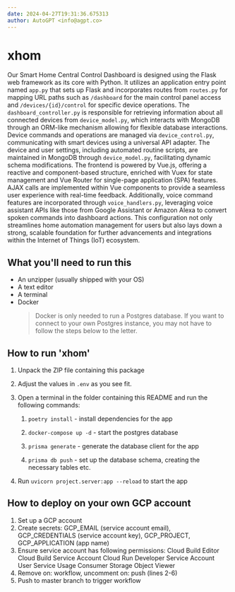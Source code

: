 ```yaml
---
date: 2024-04-27T19:31:36.675313
author: AutoGPT <info@agpt.co>
---
```


# xhom

Our Smart Home Central Control Dashboard is designed using the Flask web framework as its core with Python. It utilizes an application entry point named `app.py` that sets up Flask and incorporates routes from `routes.py` for mapping URL paths such as `/dashboard` for the main control panel access and `/devices/{id}/control` for specific device operations. The `dashboard_controller.py` is responsible for retrieving information about all connected devices from `device_model.py`, which interacts with MongoDB through an ORM-like mechanism allowing for flexible database interactions. Device commands and operations are managed via `device_control.py`, communicating with smart devices using a universal API adapter. The device and user settings, including automated routine scripts, are maintained in MongoDB through `device_model.py`, facilitating dynamic schema modifications. The frontend is powered by Vue.js, offering a reactive and component-based structure, enriched with Vuex for state management and Vue Router for single-page application (SPA) features. AJAX calls are implemented within Vue components to provide a seamless user experience with real-time feedback. Additionally, voice command features are incorporated through `voice_handlers.py`, leveraging voice assistant APIs like those from Google Assistant or Amazon Alexa to convert spoken commands into dashboard actions. This configuration not only streamlines home automation management for users but also lays down a strong, scalable foundation for further advancements and integrations within the Internet of Things (IoT) ecosystem.

## What you'll need to run this
* An unzipper (usually shipped with your OS)
* A text editor
* A terminal
* Docker
  > Docker is only needed to run a Postgres database. If you want to connect to your own
  > Postgres instance, you may not have to follow the steps below to the letter.


## How to run 'xhom'

1. Unpack the ZIP file containing this package

2. Adjust the values in `.env` as you see fit.

3. Open a terminal in the folder containing this README and run the following commands:

    1. `poetry install` - install dependencies for the app

    2. `docker-compose up -d` - start the postgres database

    3. `prisma generate` - generate the database client for the app

    4. `prisma db push` - set up the database schema, creating the necessary tables etc.

4. Run `uvicorn project.server:app --reload` to start the app

## How to deploy on your own GCP account
1. Set up a GCP account
2. Create secrets: GCP_EMAIL (service account email), GCP_CREDENTIALS (service account key), GCP_PROJECT, GCP_APPLICATION (app name)
3. Ensure service account has following permissions: 
    Cloud Build Editor
    Cloud Build Service Account
    Cloud Run Developer
    Service Account User
    Service Usage Consumer
    Storage Object Viewer
4. Remove on: workflow, uncomment on: push (lines 2-6)
5. Push to master branch to trigger workflow
